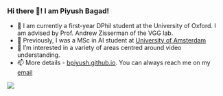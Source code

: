 ### Hi there 👋! I am Piyush Bagad!

- 🔭 I am currently a first-year DPhil student at the University of Oxford. I am advised by Prof. Andrew Zisserman of the VGG lab.
- 🔭 Previously, I was a MSc in AI student at [University of Amsterdam](https://www.uva.nl/en)
- 🌱 I’m interested in a variety of areas centred around video understanding.
- 📫 More details - [bpiyush.github.io](https://bpiyush.github.io). You can always reach me on my [email](mailto:piyushnbagad11@gmail.com)

<img src="https://github-readme-stats.vercel.app/api?username=bpiyush&&show_icons=true&title_color=ffffff&icon_color=bb2acf&text_color=daf7dc&bg_color=191919">


<!--
**bpiyush/bpiyush** is a ✨ _special_ ✨ repository because its `README.md` (this file) appears on your GitHub profile.

Here are some ideas to get you started:

- 🔭 I’m currently working on ...
- 🌱 I’m currently learning ...
- 👯 I’m looking to collaborate on ...
- 🤔 I’m looking for help with ...
- 💬 Ask me about ...
- 📫 How to reach me: ...
- 😄 Pronouns: ...
- ⚡ Fun fact: ...
-->
